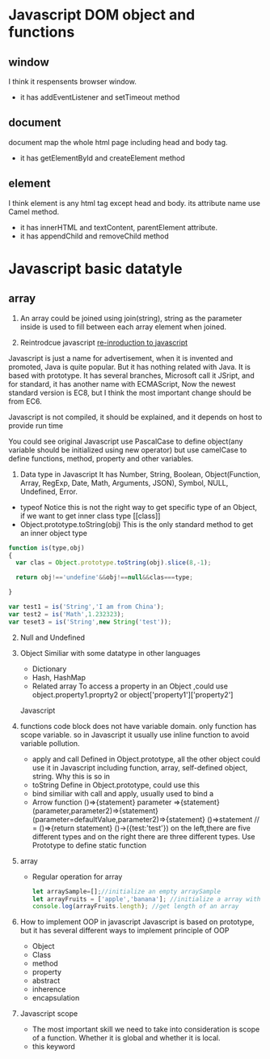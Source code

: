 # Javascript DOM object and functions
## window

I think it respensents browser window.
   - it has addEventListener and setTimeout method

## document

document map the whole html page including head and body tag.
   - it has getElementById and createElement method
## element

I think element is any html tag except head and body. its attribute name use Camel method.
   - it has innerHTML and textContent, parentElement attribute.
   -  it has appendChild and removeChild method


# Javascript basic datatyle
## array
1. An array could be joined using join(string), string as the parameter inside is used to fill between each array element when joined.


2. Reintrodcue javascript
[re-inroduction to javascript](https://developer.mozilla.org/zh-CN/docs/Web/JavaScript/A_re-introduction_to_JavaScript)

Javascript is just a name for advertisement, when it is invented and promoted, Java is quite popular. But it has nothing related with Java. It is based with prototype. It has several branches, Microsoft call it JSript, and for standard, it has another name with ECMAScript, Now the newest standard version is EC8, but
I think the most important change should be from EC6.

Javascript is not compiled, it should be explained, and it depends on host to provide run time

You could see original Javascript use PascalCase to define object(any variable should be initialized using new operator) but use camelCase to define functions, method, property and other variables.

1. Data type in Javascript
 It has Number, String, Boolean, Object(Function, Array, RegExp, Date, Math, Arguments, JSON), Symbol, NULL, Undefined, Error.

  * typeof
  Notice this is not the right way to get specific type of an Object, if we want to get inner class type [[class]]
  * Object.prototype.toString(obj)
  This is the only standard method to get an inner object type
  ```javascript
  function is(type,obj)
  {
    var clas = Object.prototype.toString(obj).slice(8,-1);

    return obj!=='undefine'&&obj!==null&&clas===type;

  }

  var test1 = is('String','I am from China');
  var test2 = is('Math',1.232323);
  var teset3 = is('String',new String('test'));
  ```

 2. Null and Undefined

 3. Object
    Similiar with some datatype in other languages
    * Dictionary
    * Hash, HashMap
    * Related array
    To access a property in an Object ,could use object.property1.proprty2 or object['property1']['property2']

    Javascript  
  4. functions
     code block does not have variable domain. only function has scope variable. so in Javascript it usually use inline function to avoid variable pollution.
     * apply and call
      Defined in Object.prototype, all the other object could use it in Javascript including function, array, self-defined object, string. Why this is so in
      * toString
      Define in Object.prototype, could use this
      * bind
      similiar with call and apply, usually used to bind a
      * Arrow function
      ()=>{statement}
      parameter =>{statement}
      (parameter,parameter2)=>{statement}
      (parameter=defaultValue,parameter2)=>{statement}
      ()=>statement // = ()=>{return statement}
      ()->({test:'test'})
      on the left,there are five different types and on the right there are three different types.
     Use Prototype to define static function
  5. array
     * Regular operation for array
       ```javascript
       let arraySample=[];//initialize an empty arraySample
       let arrayFruits = ['apple','banana']; //initialize a array with some fruits
       console.log(arrayFruits.length); //get length of an array

       ```
  6. How to implement OOP in javascript
     Javascript is based on prototype, but it has several different ways to implement principle of OOP
     * Object
     * Class
     * method
     * property
     * abstract
     * inherence
     * encapsulation

  7. Javascript scope
     * The most important skill we need to take into consideration is scope of a function. Whether it is global and whether it is local.
     * this keyword
